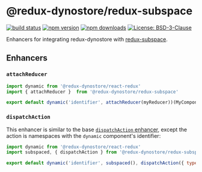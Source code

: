# @redux-dynostore/redux-subspace

[![build status](https://img.shields.io/travis/ioof-holdings/redux-dynostore/master.svg?style=flat-square)](https://travis-ci.org/ioof-holdings/redux-dynostore)
[![npm version](https://img.shields.io/npm/v/@redux-dynostore/redux-subspace.svg?style=flat-square)](https://www.npmjs.com/package/redux-dynostore-redux-subspace)
[![npm downloads](https://img.shields.io/npm/dm/@redux-dynostore/redux-subspace.svg?style=flat-square)](https://www.npmjs.com/package/@redux-dynostore/redux-subspace)
[![License: BSD-3-Clause](https://img.shields.io/npm/l/@redux-dynostore/redux-subspace.svg?style=flat-square)](/LICENSE.md)

Enhancers for integrating redux-dynostore with [redux-subspace](https://github.com/ioof-holdings/redux-subspace).

## Enhancers

### `attachReducer`

```javascript
import dynamic from '@redux-dynostore/react-redux'
import { attachReducer }  from '@redux-dynostore/redux-subspace'

export default dynamic('identifier', attachReducer(myReducer))(MyComponent)
```

### `dispatchAction`

This enhancer is similar to the base [`dispatchAction` enhancer](/package/react-redux-dynostore), except the action is namespaces with the `dynamic` component's identifier:

```javascript
import dynamic from '@redux-dynostore/react-redux'
import subspaced, { dispatchAction } from '@redux-dynostore/redux-subspace'

export default dynamic('identifier', subspaced(), dispatchAction({ type: 'MY_ACTION' }))(MyComponent)
```
